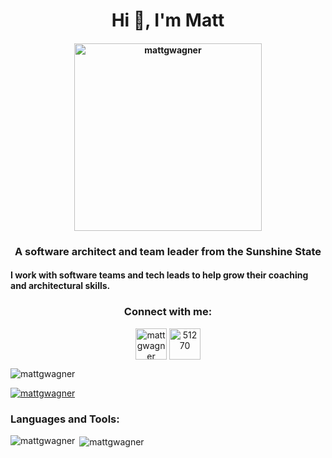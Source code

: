<h1 align="center">Hi 👋, I'm Matt</h1>

<h4 align="center">
  <a href="https://redleg.dev" target="blank">
    <img src="https://github.com/mattgwagner/mattgwagner/raw/master/images/Red%20Leg%20Dev%20Logo.png" alt="mattgwagner" height="300"/>    </a>
</h4>

<h3 align="center">A software architect and team leader from the Sunshine State</h3>

<h4>I work with software teams and tech leads to help grow their coaching and architectural skills.</h4>

<h3 align="center">Connect with me:</h3>

<div align="center">
    <a href="https://linkedin.com/in/mattgwagner" target="blank"><img align="center" src="https://cdn.jsdelivr.net/npm/simple-icons@3.0.1/icons/linkedin.svg" alt="mattgwagner" height="50"/></a>
  <a href="https://stackoverflow.com/users/51270" target="blank"><img align="center" src="https://cdn.jsdelivr.net/npm/simple-icons@3.0.1/icons/stackoverflow.svg" alt="51270" height="50" /></a>
</div>

<p align="left"> <img src="https://komarev.com/ghpvc/?username=mattgwagner&label=Profile%20views&color=0e75b6&style=flat" alt="mattgwagner" /> </p>

<p align="left"> <a href="https://github.com/ryo-ma/github-profile-trophy"><img src="https://github-profile-trophy.vercel.app/?username=mattgwagner" alt="mattgwagner" /></a> </p>

<h3 align="left">Languages and Tools:</h3>

<p><img align="left" src="https://github-readme-stats.vercel.app/api/top-langs/?username=mattgwagner&layout=compact" alt="mattgwagner" /></p>

<p>&nbsp;<img align="center" src="https://github-readme-stats.vercel.app/api?username=mattgwagner&show_icons=true" alt="mattgwagner" /></p>
